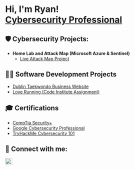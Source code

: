 <h1>Hi, I'm Ryan! <br/><a href="https://www.linkedin.com/in/ryan-garry1/">Cybersecurity Professional</a>
<h2>🛡️ Cybersecurity Projects:</h2>

- <b>Home Lab and Attack Map (Microsoft Azure & Sentinel)</b>
  - [Live Attack Map Project](https://github.com/RyanGarry1/Home-Lab-Attack-Map)


<h2>🧑‍💻 Software Development Projects</h2>

- [Dublin Taekwondo Business Website](https://github.com/RyanGarry1/Dublin-Taekwondo-Academy)
- [Love Running (Code Institute Assignment)](https://github.com/RyanGarry1/love-runninng)

<h2>🎓 Certifications</h2>

- [CompTia Security+](https://www.linkedin.com/in/ryan-garry1/overlay/1746788858961/single-media-viewer/?profileId=ACoAABQBpfwBkcEtQ9x_oYdStIuoljSUmNiiDUI)
- [Google Cybersecurity Professional](https://www.credly.com/badges/b1b5a6fd-f98b-4654-9f5b-d2ec63ef591e/linked_in_profile)
- [TryHackMe Cybersecurity 101](https://tryhackme-certificates.s3-eu-west-1.amazonaws.com/THM-DJVB7SGMXH.pdf)

<h2> 🤳 Connect with me:</h2>

[<img align="left" alt="RyanGarry | LinkedIn" width="22px" src="https://cdn.jsdelivr.net/npm/simple-icons@v3/icons/linkedin.svg" />][linkedin]



[linkedin]: https://linkedin.com/in/ryan-garry1

